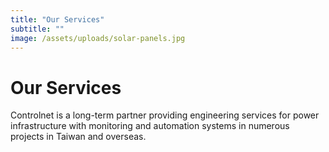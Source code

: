 ```yaml
---
title: "Our Services"
subtitle: ""
image: /assets/uploads/solar-panels.jpg
---
```


# Our Services

Controlnet is a long-term partner providing engineering services for power infrastructure with monitoring and automation systems in numerous projects in Taiwan and overseas.

